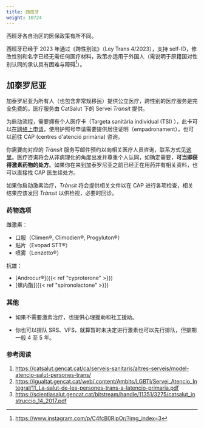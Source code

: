 ```yaml
---
title: 西班牙
weight: 10724
---
```


西班牙各自治区的医保政策有所不同。

西班牙已经于 2023 年通过《跨性别法》（Ley Trans 4/2023），支持 self-ID，修改性别和名字已经无需任何医疗材料，政策亦适用于外国人（需说明于原籍国对性别认同的承认具有困难与障碍[^1]）。

## 加泰罗尼亚

加泰罗尼亚为所有人（也包含非常规移民）提供公立医疗，跨性别的医疗服务是完全免费的。医疗服务由 CatSalut 下的 Servei _Trànsit_ 提供。

为启动流程，需要拥有个人医疗卡（Targeta sanitària individual (TSI) ），此卡可以[在网络上申请](https://salut.gencat.cat/pls/rca/RCAPKTSI.SOLICITAR_TSI)，使用护照号申请需要提供居住证明（empadronament），也可以前往 CAP (centres d'atenció primària) 咨询。

你需要向对应的 _Trànsit_ 服务写邮件预约以向相关医疗人员咨询，联系方式见[这里](https://catsalut.gencat.cat/ca/serveis-sanitaris/altres-serveis/model-atencio-salut-persones-trans/)。医疗咨询将会从非病理化的角度出发并尊重个人认同，如确定需要，**可当即获得激素药物的处方**。如果你在来到加泰罗尼亚之前已经正在用药并有相关资料，也可以直接找 CAP 医生续处方。

如果你启动激素治疗，_Trànsit_ 将会提供相关文件以在 CAP 进行各项检查，相关结果应该发回 _Trànsit_ 以供检视，必要时回诊。

### 药物选项

雌激素：

- 口服（Climen®, Climodien®, Progyluton®）
- 贴片（Evopad STT®）
- 喷雾（Lenzetto®）

抗雄：

- [Androcur®]({{< ref "cyproterone" >}})
- [螺内酯]({{< ref "spironolactone" >}})

### 其他

- 如果不需要激素治疗，也提供心理援助和社工援助。

- 你也可以排队 SRS、VFS，就算暂时未决定进行激素也可以先行排队，但排期一般 4 至 5 年。

### 参考阅读

1. <https://catsalut.gencat.cat/ca/serveis-sanitaris/altres-serveis/model-atencio-salut-persones-trans/>
1. <https://igualtat.gencat.cat/web/.content/Ambits/LGBTI/Servei_Atencio_Integral/11_La-salut-de-les-persones-trans-a-latencio-primaria.pdf>
1. <https://scientiasalut.gencat.cat/bitstream/handle/11351/3275/catsalut_instruccio_14_2017.pdf>

[^1]: <https://www.instagram.com/p/C4fcB0RipOr/?img_index=3>
